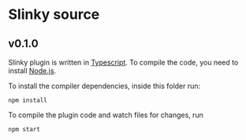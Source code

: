 # Slinky source
## v0.1.0

Slinky plugin is written in [Typescript](https://www.typescriptlang.org/).
To compile the code, you need to install [Node.js](https://nodejs.org/en/download/).

To install the compiler dependencies, inside this folder run: 

```
npm install
```

To compile the plugin code and watch files for changes,  run
```
npm start
```
